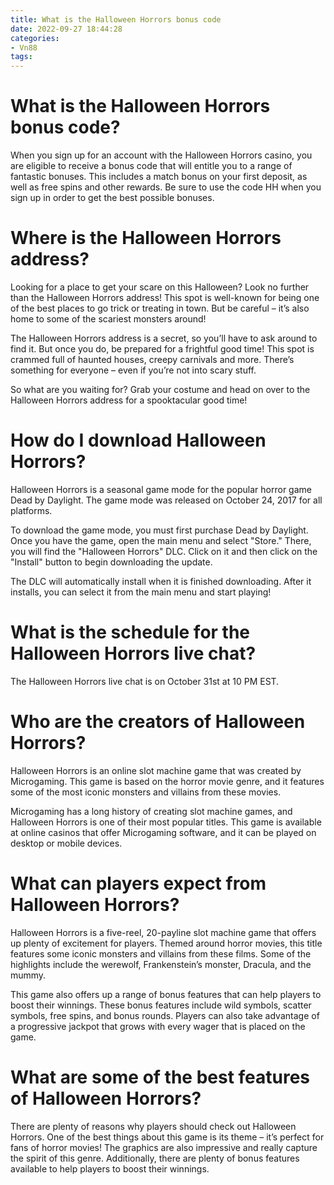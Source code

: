 ```yaml
---
title: What is the Halloween Horrors bonus code
date: 2022-09-27 18:44:28
categories:
- Vn88
tags:
---
```



# What is the Halloween Horrors bonus code?

When you sign up for an account with the Halloween Horrors casino, you are eligible to receive a bonus code that will entitle you to a range of fantastic bonuses. This includes a match bonus on your first deposit, as well as free spins and other rewards. Be sure to use the code HH when you sign up in order to get the best possible bonuses.

# Where is the Halloween Horrors address?

Looking for a place to get your scare on this Halloween? Look no further than the Halloween Horrors address! This spot is well-known for being one of the best places to go trick or treating in town. But be careful – it’s also home to some of the scariest monsters around!

The Halloween Horrors address is a secret, so you’ll have to ask around to find it. But once you do, be prepared for a frightful good time! This spot is crammed full of haunted houses, creepy carnivals and more. There’s something for everyone – even if you’re not into scary stuff.

So what are you waiting for? Grab your costume and head on over to the Halloween Horrors address for a spooktacular good time!

# How do I download Halloween Horrors?

Halloween Horrors is a seasonal game mode for the popular horror game Dead by Daylight. The game mode was released on October 24, 2017 for all platforms.

To download the game mode, you must first purchase Dead by Daylight. Once you have the game, open the main menu and select "Store." There, you will find the "Halloween Horrors" DLC. Click on it and then click on the "Install" button to begin downloading the update.

The DLC will automatically install when it is finished downloading. After it installs, you can select it from the main menu and start playing!

# What is the schedule for the Halloween Horrors live chat?

The Halloween Horrors live chat is on October 31st at 10 PM EST.

# Who are the creators of Halloween Horrors?

Halloween Horrors is an online slot machine game that was created by Microgaming. This game is based on the horror movie genre, and it features some of the most iconic monsters and villains from these movies.

Microgaming has a long history of creating slot machine games, and Halloween Horrors is one of their most popular titles. This game is available at online casinos that offer Microgaming software, and it can be played on desktop or mobile devices.

# What can players expect from Halloween Horrors?

Halloween Horrors is a five-reel, 20-payline slot machine game that offers up plenty of excitement for players. Themed around horror movies, this title features some iconic monsters and villains from these films. Some of the highlights include the werewolf, Frankenstein’s monster, Dracula, and the mummy.

This game also offers up a range of bonus features that can help players to boost their winnings. These bonus features include wild symbols, scatter symbols, free spins, and bonus rounds. Players can also take advantage of a progressive jackpot that grows with every wager that is placed on the game.

# What are some of the best features of Halloween Horrors?

 There are plenty of reasons why players should check out Halloween Horrors. One of the best things about this game is its theme – it’s perfect for fans of horror movies! The graphics are also impressive and really capture the spirit of this genre. Additionally, there are plenty of bonus features available to help players to boost their winnings.
